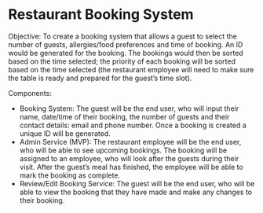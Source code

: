 # Restaurant Booking System

Objective: To create a booking system that allows a guest to select the number of guests, allergies/food preferences and time of booking. An ID would be generated for the booking. The bookings would then be sorted based on the time selected; the priority of each booking will be sorted based on the time selected (the restaurant employee will need to make sure the table is ready and prepared for the guest’s time slot).

Components:
- Booking System: The guest will be the end user, who will input their name, date/time of their booking, the number of guests and their contact details: email and phone number. Once a booking is created a unique ID will be generated.
- Admin Service (MVP): The restaurant employee will be the end user, who will be able to see upcoming bookings. The booking will be assigned to an employee, who will look after the guests during their visit. After the guest’s meal has finished, the employee will be able to mark the booking as complete.
- Review/Edit Booking Service: The guest will be the end user, who will be able to view the booking that they have made and make any changes to their booking.
